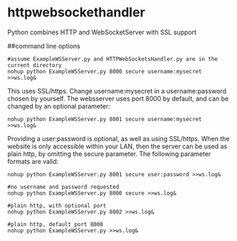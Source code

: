 # httpwebsockethandler
Python combines HTTP and WebSocketServer with SSL support

##command line options

```shell
#assume ExampleWSServer.py and HTTPWebSocketsHandler.py are in the current directory
nohup python ExampleWSServer.py 8000 secure username:mysecret >>ws.log&
```

This uses SSL/https. Change username:mysecret in a username:password chosen by yourself. The websserver uses port 8000 by default, and can be changed by an optional parameter:

`nohup python ExampleWSServer.py 8001 secure username:mysecret >>ws.log&`

Providing a user:password is optional, as well as using SSL/https. When the website is only accessible within your LAN, then the server can be used as plain http, by omitting the secure parameter. The following parameter formats are valid:

```shell
nohup python ExampleWSServer.py 8001 secure user:password >>ws.log&

#no username and password requested
nohup python ExampleWSServer.py 8000 secure >>ws.log&

#plain http, with optional port
nohup python ExampleWSServer.py 8002 >>ws.log&

#plain http, default port 8000
nohup python ExampleWSServer.py >>ws.log&
```

